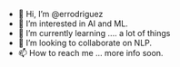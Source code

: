 - 👋 Hi, I’m @errodriguez
- 👀 I’m interested in AI and ML.
- 🌱 I’m currently learning .... a lot of things
- 💞️ I’m looking to collaborate on NLP.
- 📫 How to reach me ... more info soon.

<!---
errodriguez/errodriguez is a ✨ special ✨ repository because its `README.md` (this file) appears on your GitHub profile.
You can click the Preview link to take a look at your changes.
--->
